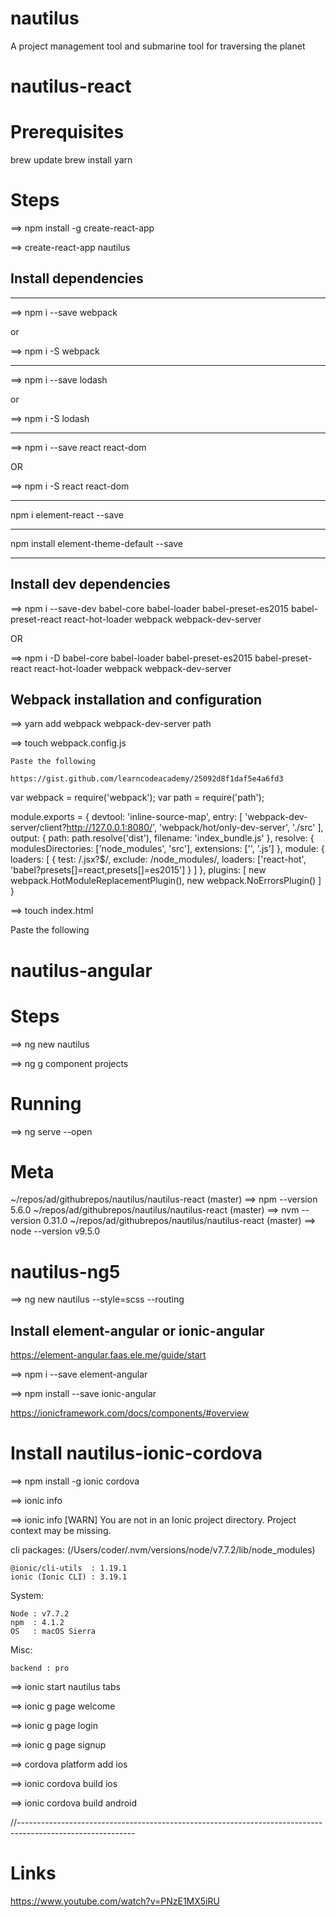 # nautilus
A project management tool and submarine tool for traversing the planet


# nautilus-react

# Prerequisites
brew update
brew install yarn

# Steps

==> npm install -g create-react-app

==> create-react-app nautilus


## Install dependencies
--------------------------------------
==> npm i --save webpack

or

==> npm i -S webpack

--------------------------------------

==> npm i --save lodash

or

==> npm i -S lodash


--------------------------------------

==> npm i --save react react-dom

OR

==> npm i -S react react-dom

--------------------------------------

npm i element-react --save

--------------------------------------

npm install element-theme-default --save

--------------------------------------


## Install dev dependencies

==> npm i --save-dev babel-core babel-loader babel-preset-es2015 babel-preset-react react-hot-loader webpack webpack-dev-server

OR

==> npm i -D babel-core babel-loader babel-preset-es2015 babel-preset-react react-hot-loader webpack webpack-dev-server

## Webpack installation and configuration
==> yarn add webpack webpack-dev-server path

==> touch webpack.config.js

    Paste the following

    https://gist.github.com/learncodeacademy/25092d8f1daf5e4a6fd3

var webpack = require('webpack');
var path = require('path');

module.exports = {
  devtool: 'inline-source-map',
  entry: [
      'webpack-dev-server/client?http://127.0.0.1:8080/',
      'webpack/hot/only-dev-server',
      './src'
  ],
  output: {
    path: path.resolve('dist'),
    filename: 'index_bundle.js'
  },
  resolve: {
      modulesDirectories: ['node_modules', 'src'],
      extensions: ['', '.js']
  },
  module: {
    loaders: [
    {
        test: /\.jsx?$/,
        exclude: /node_modules/,
        loaders: ['react-hot', 'babel?presets[]=react,presets[]=es2015']
    }
    ]
  },
  plugins: [
      new webpack.HotModuleReplacementPlugin(),
      new webpack.NoErrorsPlugin()
  ]
}

==> touch index.html

Paste the following 

<!DOCTYPE html>
<html>
<head>
    <meta charset="utf-8" />
    <meta http-equiv="X-UA-Compatible" content="IE=edge">
    <title>Nautilus</title>
    <meta name="viewport" content="width=device-width, initial-scale=1">
    <link rel="stylesheet" type="text/css" media="screen" href="main.css" />
    <script src="main.js"></script>
</head>
<body>
    <div id="app"/>
    <script src="bundle.js"></script>
</body>
</html>




# nautilus-angular


# Steps

==> ng new nautilus


==> ng g component projects


 
# Running 

==> ng serve --open

# Meta

~/repos/ad/githubrepos/nautilus/nautilus-react (master) 
==> npm --version
5.6.0
~/repos/ad/githubrepos/nautilus/nautilus-react (master) 
==> nvm --version
0.31.0
~/repos/ad/githubrepos/nautilus/nautilus-react (master) 
==> node --version
v9.5.0


# nautilus-ng5

==> ng new nautilus --style=scss --routing


## Install element-angular or ionic-angular

https://element-angular.faas.ele.me/guide/start


==> npm i --save element-angular

==> npm install --save ionic-angular

https://ionicframework.com/docs/components/#overview


# Install nautilus-ionic-cordova

==> npm install -g ionic cordova


==> ionic info

==> ionic info
[WARN] You are not in an Ionic project directory. Project context may be missing.

cli packages: (/Users/coder/.nvm/versions/node/v7.7.2/lib/node_modules)

    @ionic/cli-utils  : 1.19.1
    ionic (Ionic CLI) : 3.19.1

System:

    Node : v7.7.2
    npm  : 4.1.2 
    OS   : macOS Sierra

Misc:

    backend : pro


==>  ionic start nautilus tabs

==> ionic g page welcome

==> ionic g page login

==> ionic g page signup

==> cordova platform add ios

==> ionic cordova build ios



==> ionic cordova build android

//-----------------------------------------------------------------------------------------------------------


# Links

https://www.youtube.com/watch?v=PNzE1MX5iRU